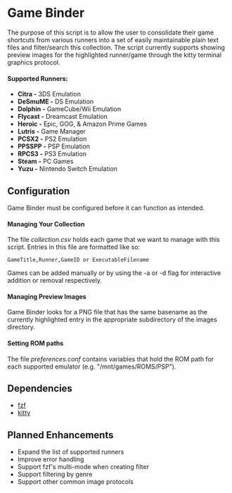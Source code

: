 # Game Binder
The purpose of this script is to allow the user to consolidate their game shortcuts from various runners into a set of easily maintainable plain text files and filter/search this collection. The script currently supports showing preview images for the highlighted runner/game through the kitty terminal graphics protocol.  

#### **Supported Runners:**
  * **Citra -** 3DS Emulation
  * **DeSmuME -** DS Emulation
  * **Dolphin -** GameCube/Wii Emulation
  * **Flycast -** Dreamcast Emulation
  * **Heroic -** Epic, GOG, & Amazon Prime Games
  * **Lutris -** Game Manager
  * **PCSX2 -** PS2 Emulation
  * **PPSSPP -** PSP Emulation
  * **RPCS3 -** PS3 Emulation
  * **Steam -** PC Games
  * **Yuzu -** Nintendo Switch Emulation 

## **Configuration**
Game Binder must be configured before it can function as intended.

#### **Managing Your Collection**
The file *collection.csv* holds each game that we want to manage with this script. Entries in this file are formatted like so:

    GameTitle,Runner,GameID or ExecutableFilename

Games can be added manually or by using the -a or -d flag for interactive addition or removal respectively.

#### **Managing Preview Images**
Game Binder looks for a PNG file that has the same basename as the currently highlighted entry in the appropriate subdirectory of the images directory.

#### **Setting ROM paths**
The file *preferences.conf* contains variables that hold the ROM path for each supported emulator (e.g. "/mnt/games/ROMS/PSP").

## **Dependencies**
* [fzf](https://github.com/junegunn/fzf)
* [kitty](https://github.com/kovidgoyal/kitty)

## Planned Enhancements
* Expand the list of supported runners
* Improve error handling
* Support fzf's multi-mode when creating filter
* Support filtering by genre
* Support other common image protocols
